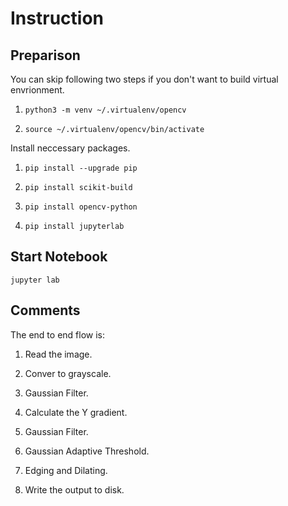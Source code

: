 # Instruction

## Preparison

You can skip following two steps if you don't want to build virtual envrionment.

1. `python3 -m venv ~/.virtualenv/opencv`

1. `source ~/.virtualenv/opencv/bin/activate`

Install neccessary packages.

1. `pip install --upgrade pip`

1. `pip install scikit-build`

1. `pip install opencv-python`

1. `pip install jupyterlab`

## Start Notebook

`jupyter lab`

## Comments

The end to end flow is: 

1. Read the image.

1. Conver to grayscale.

1. Gaussian Filter.

1. Calculate the Y gradient.

1. Gaussian Filter.

1. Gaussian Adaptive Threshold.

1. Edging and Dilating.

1. Write the output to disk.
